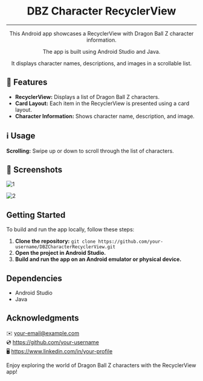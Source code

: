 <h1 align="center">DBZ Character RecyclerView</h1>

***

<p align="center">This Android app showcases a RecyclerView with Dragon Ball Z character information.</p>
<p align="center">The app is built using Android Studio and Java.</p>
<p align="center">It displays character names, descriptions, and images in a scrollable list.</p>

## 🌟 Features

- **RecyclerView:** Displays a list of Dragon Ball Z characters.
- **Card Layout:** Each item in the RecyclerView is presented using a card layout.
- **Character Information:** Shows character name, description, and image.

## ℹ️ Usage

**Scrolling:** Swipe up or down to scroll through the list of characters.

## 📌 Screenshots

![1](https://github.com/StasBratanich/RecycleViewDBZ/assets/83605505/a03c61b3-97c3-4478-96fd-92c981c81056)

![2](https://github.com/StasBratanich/RecycleViewDBZ/assets/83605505/9b1fafb8-045f-45d0-90b5-48b6660b42f0)

## Getting Started

To build and run the app locally, follow these steps:

1. **Clone the repository:** `git clone https://github.com/your-username/DBZCharacterRecyclerView.git`
2. **Open the project in Android Studio.**
3. **Build and run the app on an Android emulator or physical device.**

## Dependencies

- Android Studio
- Java

## Acknowledgments

✉️ [your-email@example.com](url)  
💿 https://github.com/your-username  
🖥️ https://www.linkedin.com/in/your-profile

Enjoy exploring the world of Dragon Ball Z characters with the RecyclerView app!
